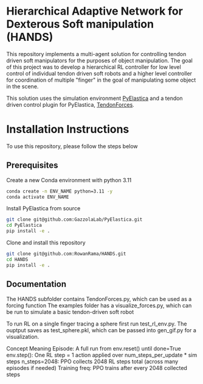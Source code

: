 # Hierarchical Adaptive Network for Dexterous Soft manipulation (HANDS)
This repository implements a multi-agent solution for controlling tendon driven soft manipulators for the purposes of object manipulation. The goal of this project was to develop a hierarchical RL controller for low level control of individual tendon driven soft robots and a higher level controller for coordination of multiple "finger" in the goal of manipulating some object in the scene.

This solution uses the simulation environment [PyElastica](https://github.com/GazzolaLab/PyElastica) and a tendon driven control plugin for PyElastica, [TendonForces](https://github.com/gabotuzl/TendonForces).

# Installation Instructions

To use this repository, please follow the steps below

## Prerequisites

Create a new Conda environment with python 3.11

```bash
conda create -n ENV_NAME python=3.11 -y
conda activate ENV_NAME
```

Install PyElastica from source

```bash
git clone git@github.com:GazzolaLab/PyElastica.git
cd PyElastica
pip install -e .
```

Clone and install this repository

```bash
git clone git@github.com:RowanRama/HANDS.git
cd HANDS
pip install -e .
```

## Documentation

The HANDS subfolder contains TendonForces.py, which can be used as a forcing function
The examples folder has a visualize_forces.py, which can be run to simulate a basic tendon-driven soft robot

To run RL on a single finger tracing a sphere first run test_rl_env.py. The ouptput saves as test_sphere.pkl, which can be passed into gen_gif.py for a visualization.


Concept	Meaning
Episode:	A full run from env.reset() until done=True
env.step():	One RL step = 1 action applied over num_steps_per_update * sim steps
n_steps=2048:	PPO collects 2048 RL steps total (across many episodes if needed)
Training freq:	PPO trains after every 2048 collected steps

